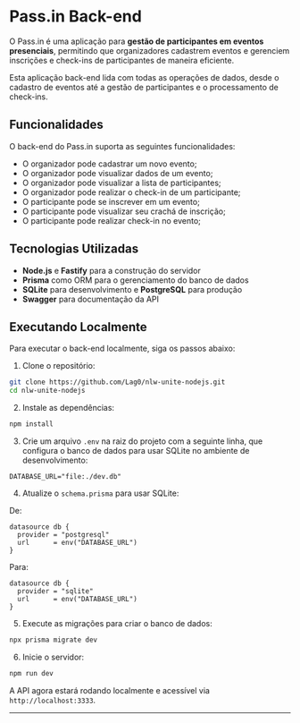 # Pass.in Back-end

O Pass.in é uma aplicação para **gestão de participantes em eventos presenciais**, permitindo que organizadores cadastrem eventos e gerenciem inscrições e check-ins de participantes de maneira eficiente.

Esta aplicação back-end lida com todas as operações de dados, desde o cadastro de eventos até a gestão de participantes e o processamento de check-ins.

## Funcionalidades

O back-end do Pass.in suporta as seguintes funcionalidades:

- O organizador pode cadastrar um novo evento;
- O organizador pode visualizar dados de um evento;
- O organizador pode visualizar a lista de participantes;
- O organizador pode realizar o check-in de um participante;
- O participante pode se inscrever em um evento;
- O participante pode visualizar seu crachá de inscrição;
- O participante pode realizar check-in no evento;

## Tecnologias Utilizadas

- **Node.js** e **Fastify** para a construção do servidor
- **Prisma** como ORM para o gerenciamento do banco de dados
- **SQLite** para desenvolvimento e **PostgreSQL** para produção
- **Swagger** para documentação da API

## Executando Localmente

Para executar o back-end localmente, siga os passos abaixo:

1. Clone o repositório:

```bash
git clone https://github.com/Lag0/nlw-unite-nodejs.git
cd nlw-unite-nodejs
```

2. Instale as dependências:

```bash
npm install
```

3. Crie um arquivo `.env` na raiz do projeto com a seguinte linha, que configura o banco de dados para usar SQLite no ambiente de desenvolvimento:

```env
DATABASE_URL="file:./dev.db"
```

4. Atualize o `schema.prisma` para usar SQLite:

De:

```prisma
datasource db {
  provider = "postgresql"
  url      = env("DATABASE_URL")
}
```

Para:

```prisma
datasource db {
  provider = "sqlite"
  url      = env("DATABASE_URL")
}
```

5. Execute as migrações para criar o banco de dados:

```bash
npx prisma migrate dev
```

6. Inicie o servidor:

```bash
npm run dev
```

A API agora estará rodando localmente e acessível via `http://localhost:3333`.

---